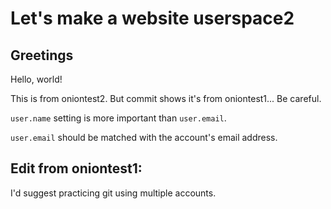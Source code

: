 Let's make a website userspace2
===

Greetings
---
Hello, world!

This is from oniontest2. But commit shows it's from oniontest1... Be careful.

`user.name` setting is more important than `user.email`.

`user.email` should be matched with the account's email address.

Edit from oniontest1:
---
I'd suggest practicing git using multiple accounts.